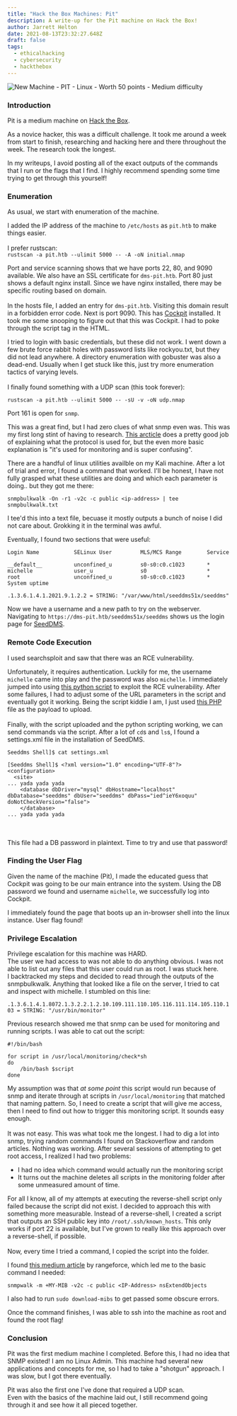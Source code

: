 ```yaml
---
title: "Hack the Box Machines: Pit"
description: A write-up for the Pit machine on Hack the Box!
author: Jarrett Helton
date: 2021-08-13T23:32:27.648Z
draft: false
tags:
  - ethicalhacking
  - cybersecurity
  - hackthebox
---
```

![New Machine - PIT - Linux - Worth 50 points - Medium difficulty](/static/img/pithtb.jpeg "Pit Hack the Box")

### Introduction

Pit is a medium machine on [Hack the Box](https://www.hackthebox.eu/). 

As a novice hacker, this was a difficult challenge. It took me around a week from start to finish, researching and hacking here and there throughout the week. The research took the longest.

In my writeups, I avoid posting all of the exact outputs of the commands that I run or the flags that I find. I highly recommend spending some time trying to get through this yourself!

### Enumeration

As usual, we start with enumeration of the machine.

I added the IP address of the machine to `/etc/hosts` as `pit.htb` to make things easier.\
\
I prefer rustscan:\
`rustscan -a pit.htb --ulimit 5000 -- -A -oN initial.nmap`

Port and service scanning shows that we have ports 22, 80, and 9090 available. We also have an SSL certificate for `dms-pit.htb`. Port 80 just shows a default nginx install. Since we have nginx installed, there may be specific routing based on domain.\
\
In the hosts file, I added an entry for `dms-pit.htb`. Visiting this domain result in a forbidden error code. Next is port 9090. This has [Cockpit](https://cockpit-project.org/) installed. It took me some snooping to figure out that this was Cockpit. I had to poke through the script tag in the HTML. 

I tried to login with basic credentials, but these did not work. I went down a few brute force rabbit holes with password lists like rockyou.txt, but they did not lead anywhere. A directory enumeration with gobuster was also a dead-end. Usually when I get stuck like this, just try more enumeration tactics of varying levels.\
\
I finally found something with a UDP scan (this took forever):

`rustscan -a pit.htb --ulimit 5000 -- -sU -v -oN udp.nmap`

Port 161 is open for `snmp`. 

This was a great find, but I had zero clues of what snmp even was. This was my first long stint of having to research. [This arcticle](https://www.auvik.com/franklyit/blog/network-basics-what-is-snmp/) does a pretty good job of explaining what the protocol is used for, but the even more basic explanation is "it's used for monitoring and is super confusing".

There are a handful of linux utilities availble on my Kali machine. After a lot of trial and error, I found a command that worked. I'll be honest, I have not fully grasped what these utilities are doing and which each parameter is doing.. but they got me there: 

`snmpbulkwalk -On -r1 -v2c -c public <ip-address> | tee snmpbulkwalk.txt`

I tee'd this into a text file, becuase it mostly outputs a bunch of noise I did not care about. Grokking it in the terminal was awful.

Eventually, I found two sections that were useful:

```
Login Name           SELinux User         MLS/MCS Range        Service

__default__          unconfined_u         s0-s0:c0.c1023       *
michelle             user_u               s0                   *
root                 unconfined_u         s0-s0:c0.c1023       *
System uptime
```

```
.1.3.6.1.4.1.2021.9.1.2.2 = STRING: "/var/www/html/seeddms51x/seeddms"
```

Now we have a username and a new path to try on the webserver.\
Navigating to `https://dms-pit.htb/seeddms51x/seeddms` shows us the login page for [SeedDMS](https://www.seeddms.org/index.php?id=2).

### Remote Code Execution

I used searchsploit and saw that there was an RCE vulnerability.

Unfortunately, it requires authentication. Luckily for me, the username `michelle` came into play and the password was also `michelle`. I immediately jumped into using [this python script](https://www.exploit-db.com/exploits/50062) to exploit the RCE vulnerability. After some failures, I had to adjust some of the URL parameters in the script and eventually got it working. Being the script kiddie I am, I just used [this PHP](https://www.exploit-db.com/exploits/47022) file as the payload to upload.\
\
Finally, with the script uploaded and the python scripting working, we can send commands via the script. After a lot of  `cd`s and `ls`s, I found a settings.xml file in the installation of SeedDMS. 

```
Seeddms Shell]$ cat settings.xml

[Seeddms Shell]$ <?xml version="1.0" encoding="UTF-8"?>
<configuration>
  <site>
... yada yada yada
    <database dbDriver="mysql" dbHostname="localhost" dbDatabase="seeddms" dbUser="seeddms" dbPass="ied^ieY6xoquu" doNotCheckVersion="false">
    </database>
... yada yada yada
```

\
\
This file had a DB password in plaintext. Time to try and use that password!

### Finding the User Flag

Given the name of the machine (Pit), I made the educated guess that Cockpit was going to be our main entrance into the system. Using the DB password we found and username `michelle`, we successfully log into Cockpit. 

I immediately found the page that boots up an in-browser shell into the linux instance. User flag found!

### Privilege Escalation

Privilege escalation for this machine was HARD.\
The user we had access to was not able to do anything obvious. I was not able to list out any files that this user could run as root. I was stuck here.\
I backtracked my steps and decided to read through the outputs of the snmpbulkwalk. Anything that looked like a file on the server, I tried to cat and inspect with michelle. I stumbled on this line:

`.1.3.6.1.4.1.8072.1.3.2.2.1.2.10.109.111.110.105.116.111.114.105.110.103 = STRING: "/usr/bin/monitor"`

Previous research showed me that snmp can be used for monitoring and running scripts. I was able to cat out the script:

```
#!/bin/bash

for script in /usr/local/monitoring/check*sh
do
    /bin/bash $script
done
```

My assumption was that *at some point* this script would run because of snmp and iterate through at scripts in `/usr/local/monitoring` that matched that naming pattern. So, I need to create a script that will give me access, then I need to find out how to trigger this monitoring script. It sounds easy enough.\
\
It was not easy. This was what took me the longest. I had to dig a lot into snmp, trying random commands I found on Stackoverflow and random articles. Nothing was working. After several sessions of attempting to get root access, I realized I had two problems:

* I had no idea which command would actually run the monitoring script
* It turns out the machine deletes all scripts in the monitoring folder after some unmeasured amount of time.

For all I know, all of my attempts at executing the reverse-shell script only failed because the script did not exist. I decided to approach this with something more measurable. Instead of a reverse-shell, I created a script that outputs an SSH public key into `/root/.ssh/known_hosts`. This only works if port 22 is available, but I've grown to really like this approach over a reverse-shell, if possible. \
\
Now, every time I tried a command, I copied the script into the folder.

I found [this medium article](https://medium.com/rangeforce/snmp-arbitrary-command-execution-19a6088c888e) by rangeforce, which led me to the basic command I needed:

`snmpwalk -m +MY-MIB -v2c -c public <IP-Address> nsExtendObjects`

I also had to run `sudo download-mibs` to get passed some obscure errors.

Once the command finishes, I was able to ssh into the machine as root and found the root flag!

### Conclusion

Pit was the first medium machine I completed. Before this, I had no idea that SNMP existed! I am no Linux Admin. This machine had several new applications and concepts for me, so I had to take a "shotgun" approach. I was slow, but I got there eventually. 

Pit was also the first one I've done that required a UDP scan.\
Even with the basics of the machine laid out, I still recommend going through it and see how it all pieced together.